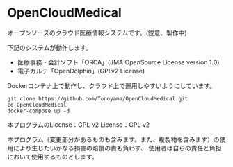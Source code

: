 # OpenCloudMedical
オープンソースのクラウド医療情報システムです。(鋭意、製作中)

下記のシステムが動作します。
- 医療事務・会計ソフト「ORCA」(JMA OpenSource License version 1.0)
- 電子カルテ「OpenDolphin」(GPLv2 License)

Dockerコンテナ上で動作し、クラウド上で運用しやすいようにしています。

```
git clone https://github.com/Tonoyama/OpenCloudMedical.git
cd OpenCloudMedical
docker-compose up -d
```

本プログラムのLicense：GPL v2
License：GPL v2

本プログラム（変更部分があるものも含みます。また、複製物を含みます）の使用により生じたいかなる損害の賠償の責も負わず、
使用者は自らの責任と負担において使用するものとします。
